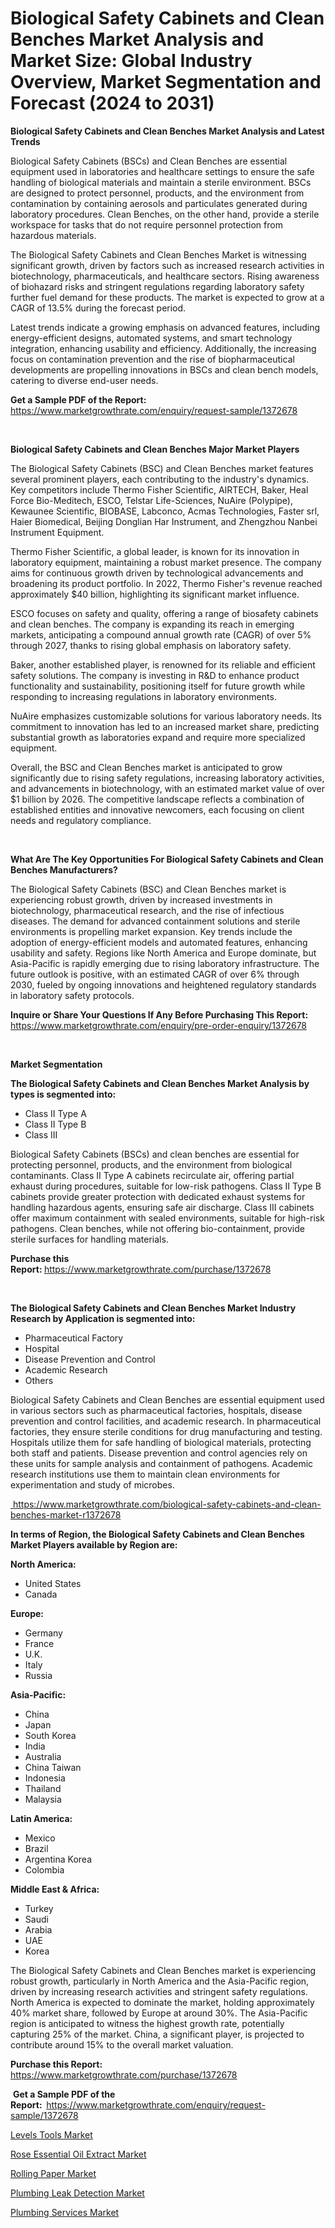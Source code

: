 <p><h1>Biological Safety Cabinets and Clean Benches Market Analysis and Market Size: Global Industry Overview, Market Segmentation and Forecast (2024 to 2031)</h1></p><p><strong>Biological Safety Cabinets and Clean Benches Market Analysis and Latest Trends</strong></p>
<p><p>Biological Safety Cabinets (BSCs) and Clean Benches are essential equipment used in laboratories and healthcare settings to ensure the safe handling of biological materials and maintain a sterile environment. BSCs are designed to protect personnel, products, and the environment from contamination by containing aerosols and particulates generated during laboratory procedures. Clean Benches, on the other hand, provide a sterile workspace for tasks that do not require personnel protection from hazardous materials. </p><p>The Biological Safety Cabinets and Clean Benches Market is witnessing significant growth, driven by factors such as increased research activities in biotechnology, pharmaceuticals, and healthcare sectors. Rising awareness of biohazard risks and stringent regulations regarding laboratory safety further fuel demand for these products. The market is expected to grow at a CAGR of 13.5% during the forecast period. </p><p>Latest trends indicate a growing emphasis on advanced features, including energy-efficient designs, automated systems, and smart technology integration, enhancing usability and efficiency. Additionally, the increasing focus on contamination prevention and the rise of biopharmaceutical developments are propelling innovations in BSCs and clean bench models, catering to diverse end-user needs.</p></p>
<p><strong>Get a Sample PDF of the Report:&nbsp;</strong> <a href="https://www.marketgrowthrate.com/enquiry/request-sample/1372678">https://www.marketgrowthrate.com/enquiry/request-sample/1372678</a></p>
<p>&nbsp;</p>
<p><strong>Biological Safety Cabinets and Clean Benches Major Market Players</strong></p>
<p><p>The Biological Safety Cabinets (BSC) and Clean Benches market features several prominent players, each contributing to the industry's dynamics. Key competitors include Thermo Fisher Scientific, AIRTECH, Baker, Heal Force Bio-Meditech, ESCO, Telstar Life-Sciences, NuAire (Polypipe), Kewaunee Scientific, BIOBASE, Labconco, Acmas Technologies, Faster srl, Haier Biomedical, Beijing Donglian Har Instrument, and Zhengzhou Nanbei Instrument Equipment.</p><p>Thermo Fisher Scientific, a global leader, is known for its innovation in laboratory equipment, maintaining a robust market presence. The company aims for continuous growth driven by technological advancements and broadening its product portfolio. In 2022, Thermo Fisher's revenue reached approximately $40 billion, highlighting its significant market influence.</p><p>ESCO focuses on safety and quality, offering a range of biosafety cabinets and clean benches. The company is expanding its reach in emerging markets, anticipating a compound annual growth rate (CAGR) of over 5% through 2027, thanks to rising global emphasis on laboratory safety.</p><p>Baker, another established player, is renowned for its reliable and efficient safety solutions. The company is investing in R&D to enhance product functionality and sustainability, positioning itself for future growth while responding to increasing regulations in laboratory environments.</p><p>NuAire emphasizes customizable solutions for various laboratory needs. Its commitment to innovation has led to an increased market share, predicting substantial growth as laboratories expand and require more specialized equipment.</p><p>Overall, the BSC and Clean Benches market is anticipated to grow significantly due to rising safety regulations, increasing laboratory activities, and advancements in biotechnology, with an estimated market value of over $1 billion by 2026. The competitive landscape reflects a combination of established entities and innovative newcomers, each focusing on client needs and regulatory compliance.</p></p>
<p>&nbsp;</p>
<p><strong>What Are The Key Opportunities For Biological Safety Cabinets and Clean Benches Manufacturers?</strong></p>
<p><p>The Biological Safety Cabinets (BSC) and Clean Benches market is experiencing robust growth, driven by increased investments in biotechnology, pharmaceutical research, and the rise of infectious diseases. The demand for advanced containment solutions and sterile environments is propelling market expansion. Key trends include the adoption of energy-efficient models and automated features, enhancing usability and safety. Regions like North America and Europe dominate, but Asia-Pacific is rapidly emerging due to rising laboratory infrastructure. The future outlook is positive, with an estimated CAGR of over 6% through 2030, fueled by ongoing innovations and heightened regulatory standards in laboratory safety protocols.</p></p>
<p><strong>Inquire or Share Your Questions If Any Before Purchasing This Report:</strong> <a href="https://www.marketgrowthrate.com/enquiry/pre-order-enquiry/1372678">https://www.marketgrowthrate.com/enquiry/pre-order-enquiry/1372678</a></p>
<p>&nbsp;</p>
<p><strong>Market Segmentation</strong></p>
<p><strong>The Biological Safety Cabinets and Clean Benches Market Analysis by types is segmented into:</strong></p>
<p><ul><li>Class II Type A</li><li>Class II Type B</li><li>Class III</li></ul></p>
<p><p>Biological Safety Cabinets (BSCs) and clean benches are essential for protecting personnel, products, and the environment from biological contaminants. Class II Type A cabinets recirculate air, offering partial exhaust during procedures, suitable for low-risk pathogens. Class II Type B cabinets provide greater protection with dedicated exhaust systems for handling hazardous agents, ensuring safe air discharge. Class III cabinets offer maximum containment with sealed environments, suitable for high-risk pathogens. Clean benches, while not offering bio-containment, provide sterile surfaces for handling materials.</p></p>
<p><strong>Purchase this Report:&nbsp;</strong><a href="https://www.marketgrowthrate.com/purchase/1372678">https://www.marketgrowthrate.com/purchase/1372678</a></p>
<p>&nbsp;</p>
<p><strong>The Biological Safety Cabinets and Clean Benches Market Industry Research by Application is segmented into:</strong></p>
<p><ul><li>Pharmaceutical Factory</li><li>Hospital</li><li>Disease Prevention and Control</li><li>Academic Research</li><li>Others</li></ul></p>
<p><p>Biological Safety Cabinets and Clean Benches are essential equipment used in various sectors such as pharmaceutical factories, hospitals, disease prevention and control facilities, and academic research. In pharmaceutical factories, they ensure sterile conditions for drug manufacturing and testing. Hospitals utilize them for safe handling of biological materials, protecting both staff and patients. Disease prevention and control agencies rely on these units for sample analysis and containment of pathogens. Academic research institutions use them to maintain clean environments for experimentation and study of microbes.</p></p>
<p><a href="https://www.marketgrowthrate.com/biological-safety-cabinets-and-clean-benches-market-r1372678">&nbsp;https://www.marketgrowthrate.com/biological-safety-cabinets-and-clean-benches-market-r1372678</a></p>
<p><strong>In terms of Region, the Biological Safety Cabinets and Clean Benches Market Players available by Region are:</strong></p>
<p>
    <p> <strong> North America: </strong>
        <ul>
            <li>United States</li>
            <li>Canada</li>
        </ul>
        </p> 
    <p> <strong> Europe: </strong>
        <ul>
            <li>Germany</li>
            <li>France</li>
            <li>U.K.</li>
            <li>Italy</li>
            <li>Russia</li>
        </ul>
        </p> 
    <p> <strong> Asia-Pacific: </strong>
        <ul>
            <li>China</li>
            <li>Japan</li>
            <li>South Korea</li>
            <li>India</li>
            <li>Australia</li>
            <li>China Taiwan</li>
            <li>Indonesia</li>
            <li>Thailand</li>
            <li>Malaysia</li>
        </ul>
        </p> 
    <p> <strong> Latin America: </strong>
        <ul>
            <li>Mexico</li>
            <li>Brazil</li>
            <li>Argentina Korea</li>
            <li>Colombia</li>
        </ul>
        </p> 
    <p> <strong> Middle East & Africa: </strong>
        <ul>
            <li>Turkey</li>
            <li>Saudi</li>
            <li>Arabia</li>
            <li>UAE</li>
            <li>Korea</li>
        </ul>
    </p>
    </p>
<p><p>The Biological Safety Cabinets and Clean Benches market is experiencing robust growth, particularly in North America and the Asia-Pacific region, driven by increasing research activities and stringent safety regulations. North America is expected to dominate the market, holding approximately 40% market share, followed by Europe at around 30%. The Asia-Pacific region is anticipated to witness the highest growth rate, potentially capturing 25% of the market. China, a significant player, is projected to contribute around 15% to the overall market valuation.</p></p>
<p><strong>Purchase this Report: </strong><a href="https://www.marketgrowthrate.com/purchase/1372678">https://www.marketgrowthrate.com/purchase/1372678</a></p>
<p>&nbsp;<strong>Get a Sample PDF of the Report:&nbsp;&nbsp;</strong><a href="https://www.marketgrowthrate.com/enquiry/request-sample/1372678">https://www.marketgrowthrate.com/enquiry/request-sample/1372678</a></p>
<p><strong></strong></p>
<p><p><a href="https://medium.com/@cathymaggio76/levels-tools-market-evolution-global-trends-and-regional-dynamics-2024-2031-9e91cb6f2860?postPublishedType=repub">Levels Tools Market</a></p><p><a href="https://issuu.com/reportprime-2/docs/rose-essential-oil-extract-market-s_0f764a9e5dd0a4">Rose Essential Oil Extract Market</a></p><p><a href="https://medium.com/@cathymaggio76/rolling-paper-industry-sector-market-dynamics-and-future-scenarios-2024-2031-7f3bc77cb145?postPublishedType=repub">Rolling Paper Market</a></p><p><a href="https://www.linkedin.com/pulse/navigating-global-plumbing-leak-detection-market-landscape-1elic">Plumbing Leak Detection Market</a></p><p><a href="https://www.linkedin.com/pulse/plumbing-services-market-size-share-growth-analysis-type-io79c">Plumbing Services Market</a></p></p>